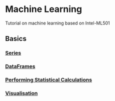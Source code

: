 # Machine Learning
Tutorial on machine learning based on Intel-ML501

## Basics
### [Series](/Class1/practices/series.ipynb)
### [DataFrames](/Class1/practices/dataframe.ipynb)
### [Performing Statistical Calculations](/Class1/practices/statistics.ipynb)
### [Visualisation](/Class1/practices/visualisation.ipynb)
